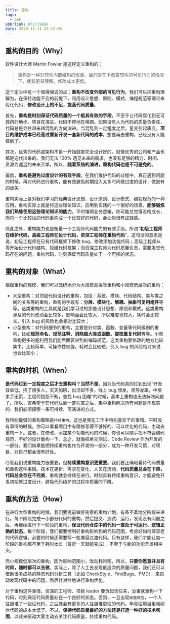 ```yaml
---
title: 重构
tags:
  - GoF
abbrlink: 872719666
date: 2020-11-11 23:12:06
---
```

## 重构的目的（Why）
软件设计大师 Martin Fowler 是这样定义重构的：
> 重构是一种对软件内部结构的改善，目的是在不改变软件的可见行为的情况下，使其更易理解，修改成本更低。

这个定义中有一个值得强调的点：**重构不改变外部的可见行为**。我们可以把重构理解为，在保持功能不变的前提下，利用设计思想、原则、模式、编程规范等理论来优化代码，**修改设计上的不足，提高代码质量**。

首先，**重构是时刻保证代码质量的一个极其有效的手段**，不至于让代码腐化到无可救药的地步。项目在演进，代码不停地在堆砌。如果没有人为代码的质量负责任，代码总是会往越来越混乱的方向演进。当混乱到一定程度之后，量变引起质变，**项目的维护成本已经高过重新开发一套新代码的成本**，想要再去重构，已经没有人能做到了。

其次，优秀的代码或架构不是一开始就能完全设计好的，就像优秀的公司和产品也都是迭代出来的。我们无法 100% 遇见未来的需求，也没有足够的精力、时间、资源为遥远的未来买单，所以，**随着系统的演进，重构代码也是不可避免的**。

最后，**重构是避免过度设计的有效手段**。在我们维护代码的过程中，真正遇到问题的时候，再对代码进行重构，能有效避免前期投入太多时间做过度的设计，做到有的放矢。
<!--more-->

重构实际上是对我们学习的经典设计思想、设计原则、设计模式、编程规范的一种应用。重构实际上就是将这些理论知识，应用到实践的一个很好的场景，**能够锻炼我们熟练使用这些理论知识的能力**。平时堆砌业务逻辑，你可能总觉得没啥成长，而将一个比较烂的代码重构成一个比较好的代码，会让你很有成就感。

除此之外，重构能力也是衡量一个工程师代码能力的有效手段。所谓“**初级工程师在维护代码，高级工程师在设计代码，资深工程师在重构代码**”，这句话的意思是说，初级工程师在已有代码框架下修改 bug、修改添加功能代码；高级工程师从零开始设计代码结构、搭建代码框架；而资深工程师为代码质量负责，需要发觉代码存在的问题，重构代码，时刻保证代码质量处于一个可控的状态。

## 重构的对象（What）
根据重构的规模，我们可以笼统地分为大规模高层次重构和小规模低层次的重构：
- 大型重构：对顶层代码设计的重构，包括：系统、模块、代码结构、类与类之间的关系等的重构，重构的手段有：**分层、模块化、解耦、抽象可复用组件**等等。这类重构的工具就是我们学习过的那些设计思想、原则和模式。这类重构涉及的代码改动会比较多，影响面会比较大，所以难度也较大，耗时会比较长，引入 bug 的风险也会相对比较大；
- 小型重构：对代码细节的重构，主要是针对类、函数、变量等代码级别的重构，比如**规范命名、规范注释、消除超大类或函数、提取重复代码**等等。小型重构更多的是利用我们能后面要讲到的编码规范。这类重构要修改的地方比较集中，比较简单，可操作性较强，耗时会比较短，引入 bug 的风险相对来说也会比较小；

## 重构的时机（When）
**是代码烂到一定程度之后才去重构吗？当然不是**。因为当代码真的烂到出现“开发效率低，招了很多人，天天加班，出活却不多，线上 bug 频发，领导发飙，中层束手无策，工程师抱怨不断，查找 bug 困难”的时候，基本上重构也无法解决问题了。所以，寄希望于在代码烂到一定程度之后，集中重构解决所有问题是不现实的，我们必须探索一条可持续、可演进的方式。

我特别提倡的重构策略是`持续重构`。这也是我在工作中特别喜欢干的事情。平时没有事情的时候，你可以看看项目中有哪些写得不够好的、可以优化的代码，主动去重构一下。或者，在修改、添加某个功能代码的时候，你也可以顺手把不符合编码规范、不好的设计重构一下。总之，就像把单元测试、Code Review 作为开发的一部分，我们如果能把持续重构也作为开发的一部分，成为一种开发习惯，对项目、对自己都会很有好处。

尽管我们说重构能力很重要，但**持续重构意识更重要**。我们要正确地看待代码质量和重构这件事情。技术在更新、需求在变化、人员在流动，**代码质量总会在下降，代码总会存在不完美**，重构就会持续在进行。时刻具有持续重构意识，才能避免开发初期就过度设计，避免代码维护的过程中质量的下降。

## 重构的方法（How）
在进行大型重构的时候，我们要提前做好完善的重构计划，有条不紊地分阶段来进行。每个阶段完成一小部分代码的重构，然后提交、测试、运行，发现没有问题之后，再继续进行下一阶段的重构，**保证代码仓库中的代码一直处于可运行、逻辑正确的状态**。每个阶段，我们都要控制好重构影响到的代码范围，考虑好如何兼容老的代码逻辑，必要的时候还需要写一些兼容过渡代码。只有这样，我们才能让每一阶段的重构都不至于耗时太长（最好一天就能完成），不至于与新的功能开发相冲突。

而小规模低层次的重构，因为影响范围小，改动耗时短，所以，**只要你愿意并且有时间，随时都可以去做**。实际上，除了人工去发现低层次的质量问题，我们还可以借助很多成熟的静态代码分析工具（比如 CheckStyle、FindBugs、PMD），来自动发现代码中的问题，然后针对性地进行重构优化。

对于重构这件事情，资深的工程师、项目 leader 要负起责任来，没事就重构一下代码，时刻保证代码质量处在一个良好的状态。否则，一旦出现`破窗效应`，一个人往里堆了一些烂代码，之后就会有更多的人往里堆更烂的代码。毕竟往项目里堆砌烂代码的成本太低了。不过，**保持代码质量最好的方法还是打造一种好的技术氛围**，以此来驱动大家主动去关注代码质量，持续重构代码。
